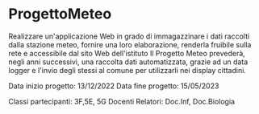 # ProgettoMeteo
Realizzare un'applicazione Web in grado di immagazzinare i dati raccolti dalla stazione meteo, fornire una loro elaborazione, renderla fruibile sulla rete e accessibile dal sito Web dell'istituto
Il Progetto Meteo prevederà, negli anni successivi, una raccolta dati automatizzata, grazie ad un data logger e l'invio degli stessi al comune per utilizzarli nei display cittadini.

Data inizio progetto: 13/12/2022
Data fine progetto: 15/05/2023

Classi partecipanti: 3F,5E, 5G
Docenti Relatori: Doc.Inf, Doc.Biologia
